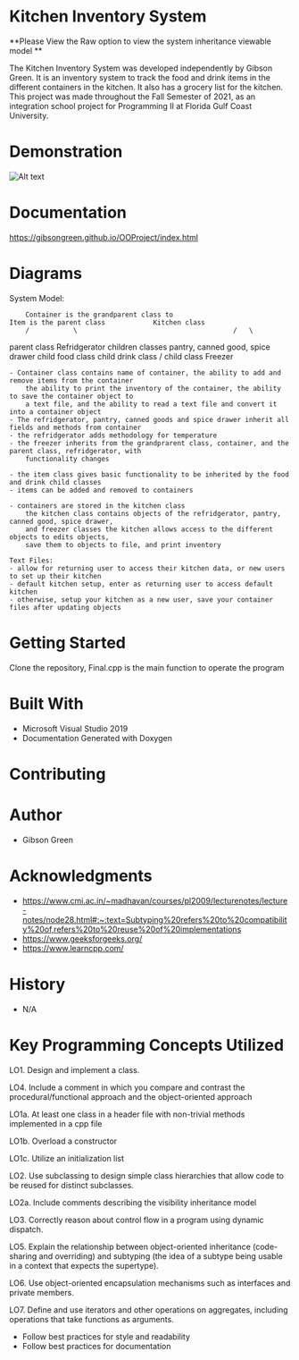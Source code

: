 # Kitchen Inventory System
**Please View the Raw option to view the system inheritance viewable model **

The Kitchen Inventory System was developed independently by Gibson Green. It is an inventory system to track
the food and drink items in the different containers in the kitchen. It also has a grocery list for the kitchen.
This project was made throughout the Fall Semester of 2021, as an integration school project for Programming II at
Florida Gulf Coast University. 

# Demonstration
 ![Alt text](ezgif-7-58c6575f54.gif)
# Documentation
https://gibsongreen.github.io/OOProject/index.html
	

# Diagrams 

System Model:

		Container is the grandparent class to								Item is the parent class			Kitchen class
		/			\										/	\
parent class Refridgerator	children classes pantry, canned good, spice drawer			child food class	child drink class
	/
child class Freezer

	- Container class contains name of container, the ability to add and remove items from the container
		the ability to print the inventory of the container, the ability to save the container object to 
		a text file, and the ability to read a text file and convert it into a container object
	- The refridgerator, pantry, canned goods and spice drawer inherit all fields and methods from container
	- the refridgerator adds methodology for temperature
	- the freezer inherits from the grandprarent class, container, and the parent class, refridgerator, with
		functionality changes

	- the item class gives basic functionality to be inherited by the food and drink child classes
	- items can be added and removed to containers
	
	- containers are stored in the kitchen class
		the kitchen class contains objects of the refridgerator, pantry, canned good, spice drawer,
		and freezer classes the kitchen allows access to the different objects to edits objects,
		save them to objects to file, and print inventory
		
	Text Files:
	- allow for returning user to access their kitchen data, or new users to set up their kitchen
	- default kitchen setup, enter as returning user to access default kitchen
	- otherwise, setup your kitchen as a new user, save your container files after updating objects
	
# Getting Started
Clone the repository, Final.cpp is the main function to operate the program

# Built With
- Microsoft Visual Studio 2019 
- Documentation Generated with Doxygen

# Contributing

# Author
- Gibson Green


# Acknowledgments
- https://www.cmi.ac.in/~madhavan/courses/pl2009/lecturenotes/lecture-notes/node28.html#:~:text=Subtyping%20refers%20to%20compatibility%20of,refers%20to%20reuse%20of%20implementations
- https://www.geeksforgeeks.org/
- https://www.learncpp.com/

# History
- N/A

# Key Programming Concepts Utilized
LO1. Design and implement a class. 

LO4. Include a comment in which you compare and contrast the procedural/functional approach and the object-oriented approach

LO1a. At least one class in a header file with non-trivial methods implemented in a cpp file

LO1b. Overload a constructor 

LO1c. Utilize an initialization list

LO2. Use subclassing to design simple class hierarchies that allow code to be reused for distinct subclasses.

LO2a. Include comments describing the visibility inheritance model

LO3. Correctly reason about control flow in a program using dynamic dispatch. 

LO5. Explain the relationship between object-oriented inheritance (code-sharing and overriding) and subtyping (the idea of a subtype being usable in a context that expects the supertype).

LO6. Use object-oriented encapsulation mechanisms such as interfaces and private members.

LO7. Define and use iterators and other operations on aggregates, including operations that take functions as arguments. 

- Follow best practices for style and readability
- Follow best practices for documentation
		
